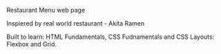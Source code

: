 Restaurant Menu web page

Inspiered by real world restaurant - Akita Ramen

Built to learn: HTML Fundamentals, CSS Fudnamentals and CSS Layouts: Flexbox and Grid.
